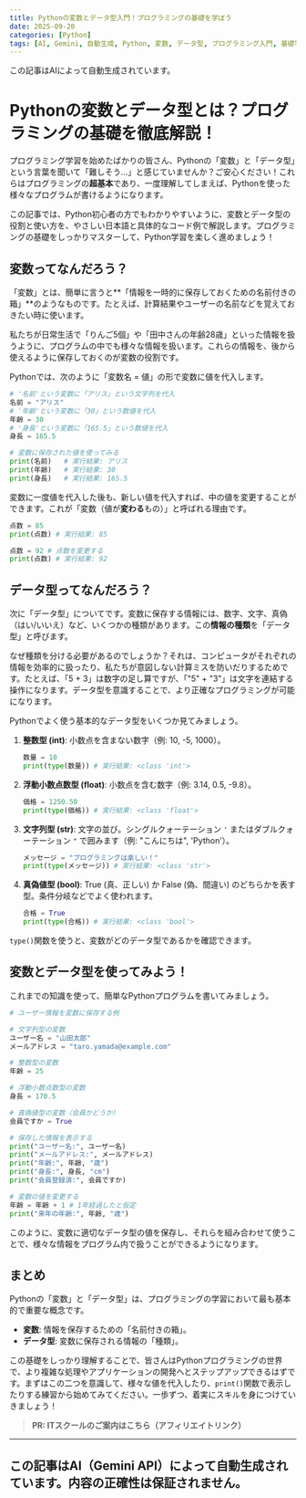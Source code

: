 ```yaml
---
title: Pythonの変数とデータ型入門！プログラミングの基礎を学ぼう
date: 2025-09-20
categories: [Python]
tags: [AI, Gemini, 自動生成, Python, 変数, データ型, プログラミング入門, 基礎学習]
---
```


この記事はAIによって自動生成されています。

# Pythonの変数とデータ型とは？プログラミングの基礎を徹底解説！

プログラミング学習を始めたばかりの皆さん、Pythonの「変数」と「データ型」という言葉を聞いて「難しそう…」と感じていませんか？ご安心ください！これらはプログラミングの**超基本**であり、一度理解してしまえば、Pythonを使った様々なプログラムが書けるようになります。

この記事では、Python初心者の方でもわかりやすいように、変数とデータ型の役割と使い方を、やさしい日本語と具体的なコード例で解説します。プログラミングの基礎をしっかりマスターして、Python学習を楽しく進めましょう！

## 変数ってなんだろう？

「変数」とは、簡単に言うと**「情報を一時的に保存しておくための名前付きの箱」**のようなものです。たとえば、計算結果やユーザーの名前などを覚えておきたい時に使います。

私たちが日常生活で「りんご5個」や「田中さんの年齢28歳」といった情報を扱うように、プログラムの中でも様々な情報を扱います。これらの情報を、後から使えるように保存しておくのが変数の役割です。

Pythonでは、次のように「変数名 = 値」の形で変数に値を代入します。

```python
# '名前'という変数に「アリス」という文字列を代入
名前 = "アリス"
# '年齢'という変数に「30」という数値を代入
年齢 = 30
# '身長'という変数に「165.5」という数値を代入
身長 = 165.5

# 変数に保存された値を使ってみる
print(名前)   # 実行結果: アリス
print(年齢)   # 実行結果: 30
print(身長)   # 実行結果: 165.5
```

変数に一度値を代入した後も、新しい値を代入すれば、中の値を変更することができます。これが「変数（値が**変わる**もの）」と呼ばれる理由です。

```python
点数 = 85
print(点数) # 実行結果: 85

点数 = 92 # 点数を変更する
print(点数) # 実行結果: 92
```

## データ型ってなんだろう？

次に「データ型」についてです。変数に保存する情報には、数字、文字、真偽（はい/いいえ）など、いくつかの種類があります。この**情報の種類**を「データ型」と呼びます。

なぜ種類を分ける必要があるのでしょうか？それは、コンピュータがそれぞれの情報を効率的に扱ったり、私たちが意図しない計算ミスを防いだりするためです。たとえば、「5 + 3」は数字の足し算ですが、「"5" + "3"」は文字を連結する操作になります。データ型を意識することで、より正確なプログラミングが可能になります。

Pythonでよく使う基本的なデータ型をいくつか見てみましょう。

1.  **整数型 (int)**:
    小数点を含まない数字（例: 10, -5, 1000）。

    ```python
    数量 = 10
    print(type(数量)) # 実行結果: <class 'int'>
    ```

2.  **浮動小数点数型 (float)**:
    小数点を含む数字（例: 3.14, 0.5, -9.8）。

    ```python
    価格 = 1250.50
    print(type(価格)) # 実行結果: <class 'float'>
    ```

3.  **文字列型 (str)**:
    文字の並び。シングルクォーテーション `'` またはダブルクォーテーション `"` で囲みます（例: "こんにちは", 'Python'）。

    ```python
    メッセージ = "プログラミングは楽しい！"
    print(type(メッセージ)) # 実行結果: <class 'str'>
    ```

4.  **真偽値型 (bool)**:
    True (真、正しい) か False (偽、間違い) のどちらかを表す型。条件分岐などでよく使われます。

    ```python
    合格 = True
    print(type(合格)) # 実行結果: <class 'bool'>
    ```

`type()`関数を使うと、変数がどのデータ型であるかを確認できます。

## 変数とデータ型を使ってみよう！

これまでの知識を使って、簡単なPythonプログラムを書いてみましょう。

```python
# ユーザー情報を変数に保存する例

# 文字列型の変数
ユーザー名 = "山田太郎"
メールアドレス = "taro.yamada@example.com"

# 整数型の変数
年齢 = 25

# 浮動小数点数型の変数
身長 = 170.5

# 真偽値型の変数（会員かどうか）
会員ですか = True

# 保存した情報を表示する
print("ユーザー名:", ユーザー名)
print("メールアドレス:", メールアドレス)
print("年齢:", 年齢, "歳")
print("身長:", 身長, "cm")
print("会員登録済:", 会員ですか)

# 変数の値を変更する
年齢 = 年齢 + 1 # 1年経過したと仮定
print("来年の年齢:", 年齢, "歳")
```

このように、変数に適切なデータ型の値を保存し、それらを組み合わせて使うことで、様々な情報をプログラム内で扱うことができるようになります。

## まとめ

Pythonの「変数」と「データ型」は、プログラミングの学習において最も基本的で重要な概念です。

*   **変数**: 情報を保存するための「名前付きの箱」。
*   **データ型**: 変数に保存される情報の「種類」。

この基礎をしっかり理解することで、皆さんはPythonプログラミングの世界で、より複雑な処理やアプリケーションの開発へとステップアップできるはずです。まずはこの二つを意識して、様々な値を代入したり、`print()`関数で表示したりする練習から始めてみてください。一歩ずつ、着実にスキルを身につけていきましょう！
> **PR: ITスクールのご案内はこちら（アフィリエイトリンク）**

---
この記事はAI（Gemini API）によって自動生成されています。内容の正確性は保証されません。
---
